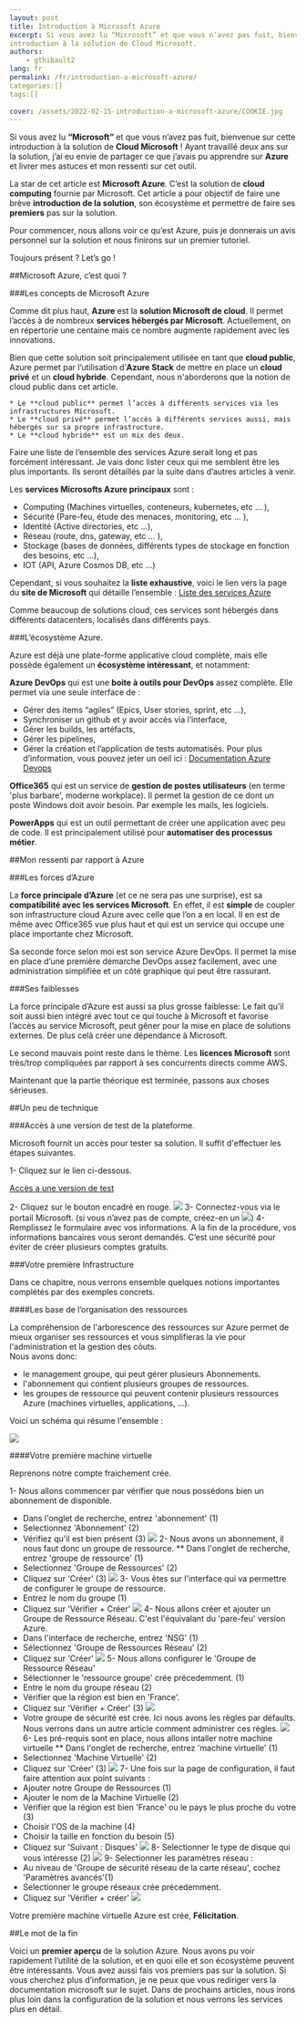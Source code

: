 ```yaml
---
layout: post
title: Introduction à Microsoft Azure
excerpt: Si vous avez lu “Microsoft” et que vous n’avez pas fuit, bienvenue sur cette
introduction à la solution de Cloud Microsoft.
authors:
    - gthibault2
lang: fr
permalink: /fr/introduction-a-microsoft-azure/
categories:[]    
tags:[]
    
cover: /assets/2022-02-15-introduction-a-microsoft-azure/COOKIE.jpg
---
```


Si vous avez lu **“Microsoft”** et que vous n’avez pas fuit, bienvenue sur cette
introduction à la solution de **Cloud Microsoft** !
Ayant travaillé deux ans sur la solution, j’ai eu envie de partager ce que j’avais pu apprendre sur **Azure** et livrer mes astuces et mon ressenti sur cet outil.

La star de cet article est **Microsoft Azure**. C’est la solution de **cloud computing** fournie par Microsoft.
Cet article a pour objectif de faire une brève **introduction de la solution**, son écosystème et permettre de faire ses **premiers** pas sur la solution.

Pour commencer, nous allons voir ce qu’est Azure, puis je donnerais un avis personnel sur la solution et nous finirons sur un premier tutoriel. 

Toujours présent ? Let’s go ! 

##Microsoft Azure, c’est quoi ? 

###Les concepts de Microsoft Azure

Comme dit plus haut, **Azure** est la **solution Microsoft de cloud**. Il permet l’accès à de nombreux **services hébergés par Microsoft**. Actuellement, on en répertorie une centaine mais ce nombre augmente rapidement avec les innovations. 

Bien que cette solution soit principalement utilisée en tant que **cloud public**, Azure permet par l’utilisation d’**Azure Stack** de mettre en place un **cloud privé** et un **cloud hybride**. Cependant, nous n'aborderons que la notion de cloud public dans cet article.

```Petit rappel sur les notions de cloud privé, public et hybride :
* Le **cloud public** permet l’accès à différents services via les infrastructures Microsoft. 
* Le **cloud privé** permet l’accès à différents services aussi, mais hébergés sur sa propre infrastructure.
* Le **cloud hybride** est un mix des deux.
```

Faire une liste de l’ensemble des services Azure serait long et pas forcément intéressant.
Je vais donc lister ceux qui me semblent être les plus importants. Ils seront détaillés par la suite dans d’autres articles à venir.

Les **services Microsofts Azure principaux** sont : 
* Computing (Machines virtuelles, conteneurs, kubernetes, etc … ), 
* Sécurité (Pare-feu, étude des menaces, monitoring, etc … ),
* Identité (Active directories, etc …),
* Réseau (route, dns, gateway, etc … ),
* Stockage (bases de données, différents types de stockage en fonction des besoins, etc ...),
* IOT (API, Azure Cosmos DB, etc ...)

Cependant, si vous souhaitez la **liste exhaustive**, voici le lien vers la page du **site de Microsoft** qui détaille l’ensemble : [Liste des services Azure](https://azure.microsoft.com/fr-fr/services/)

Comme beaucoup de solutions cloud, ces services sont hébergés dans différents datacenters, localisés dans différents pays.

###L’écosystème Azure.

Azure est déjà une plate-forme applicative cloud complète, mais elle possède également un **écosystème intéressant**, et notamment: 

**Azure DevOps** qui est une **boite à outils pour DevOps** assez complète. Elle permet via une seule interface de : 
* Gérer des items “agiles” (Epics, User stories, sprint, etc ...),
* Synchroniser un github et y avoir accès via l’interface,
* Gérer les builds, les artéfacts,
* Gérer les pipelines,
* Gérer la création et l’application de tests automatisés.
Pour plus d’information, vous pouvez jeter un oeil ici : [Documentation Azure Devops](https://azure.microsoft.com/fr-fr/services/devops/)

**Office365** qui est un service de **gestion de postes utilisateurs** (en terme 'plus barbare', moderne workplace). Il permet la gestion de ce dont un poste Windows doit avoir besoin. Par exemple les mails, les logiciels. 

**PowerApps** qui est un outil permettant de créer une application avec peu de code. Il est principalement utilisé pour **automatiser des processus métier**. 

##Mon ressenti par rapport à Azure

###Les forces d’Azure

La **force principale d’Azure** (et ce ne sera pas une surprise), est sa **compatibilité avec les services Microsoft**. En effet, il est **simple** de coupler son infrastructure cloud Azure avec celle que l’on a en local. 
Il en est de même avec Office365 vue plus haut et qui est un service qui occupe une place importante chez Microsoft.

Sa seconde force selon moi est son service Azure DevOps. Il permet la mise en place d’une première démarche DevOps assez facilement, avec une administration simplifiée et un côté graphique qui peut être rassurant. 

###Ses faiblesses

La force principale d’Azure est aussi sa plus grosse faiblesse: Le fait qu’il soit aussi bien intégré avec tout ce qui touche à Microsoft et favorise l’accès au service Microsoft, peut gêner pour la mise en place de solutions externes. De plus celà créer une dépendance à Microsoft.

Le second mauvais point reste dans le thème. Les **licences Microsoft** sont très/trop compliquées par rapport à ses concurrents directs comme AWS.

Maintenant que la partie théorique est terminée, passons aux choses sérieuses.

##Un peu de technique

###Accès à une version de test de la plateforme.

Microsoft fournit un accès pour tester sa solution. Il suffit d'effectuer les étapes suivantes.

1- Cliquez sur le lien ci-dessous.

[Accès a une version de test](https://azure.microsoft.com/fr-fr/free/)

2- Cliquez sur le bouton encadré en rouge.
![]({{site.baseurl}}/asset/2022-02-15-introduction-a-microsoft-azure/FREE.png)
3- Connectez-vous via le portail Microsoft. (si vous n’avez pas de compte, créez-en un
![]({{site.baseurl}}/asset/2022-02-15-introduction-a-microsoft-azure/CO.png))
4- Remplissez le formulaire avec vos informations. A la fin de la procédure, vos informations bancaires vous seront demandés. C’est une sécurité pour éviter de créer plusieurs comptes gratuits. 

###Votre première Infrastructure

Dans ce chapitre, nous verrons ensemble quelques notions importantes complétés par des exemples concrets. 

####Les base de l’organisation des ressources

La compréhension de l'arborescence des ressources sur Azure permet de mieux organiser ses ressources et vous simplifieras la vie pour l'administration et la gestion des côuts.   
Nous avons donc: 
* le management groupe, qui peut gérer plusieurs Abonnements.
* l'abonnement qui contient plusieurs groupes de ressources.
* les groupes de ressource qui peuvent contenir plusieurs ressources Azure (machines virtuelles, applications, …). 

Voici un schéma qui résume l'ensemble : 

![]({{site.baseurl}}/asset/2022-02-15-introduction-a-microsoft-azure/ORGA.png)

####Votre première machine virtuelle

Reprenons notre compte fraichement crée. 

1- Nous allons commencer par vérifier que nous possédons bien un abonnement de disponible.
* Dans l'onglet de recherche, entrez 'abonnement' (1)
* Selectionnez 'Abonnement' (2) 
* Vérifiez qu'il est bien présent (3)
![]({{site.baseurl}}/asset/2022-02-15-introduction-a-microsoft-azure/ABO.png)
2- Nous avons un abonnement, il nous faut donc un groupe de ressource.
** Dans l'onglet de recherche, entrez 'groupe de ressource' (1)
* Selectionnez 'Groupe de Ressources' (2)
* Cliquez sur 'Créer' (3)
![]({{site.baseurl}}/asset/2022-02-15-introduction-a-microsoft-azure/RG.png)
3- Vous êtes sur l'interface qui va permettre de configurer le groupe de ressource.
* Entrez le nom du groupe (1)
* Cliquez sur 'Vérifier + Créer'
![]({{site.baseurl}}/asset/2022-02-15-introduction-a-microsoft-azure/RGC.png)
4- Nous allons créer et ajouter un Groupe de Ressource Réseau. C'est l'équivalant du 'pare-feu' version Azure.
* Dans l'interface de recherche, entrez 'NSG' (1)
* Sélectionnez 'Groupe de Ressources Réseau' (2)
* Cliquez sur 'Créer' 
![]({{site.baseurl}}/asset/2022-02-15-introduction-a-microsoft-azure/NSG.png)
5- Nous allons configurer le 'Groupe de Ressource Réseau'
* Sélectionner le 'ressource groupe' crée précedemment. (1)
* Entre le nom du groupe réseau (2)
* Vérifier que la région est bien en 'France'.
* Cliquez sur 'Vérifier + Créer' (3)
![]({{site.baseurl}}/asset/2022-02-15-introduction-a-microsoft-azure/NSGC.png)
* Votre groupe de sécurité est crée. Ici nous avons les règles par défaults. Nous verrons dans un autre article comment administrer ces règles.
![]({{site.baseurl}}/asset/2022-02-15-introduction-a-microsoft-azure/NSGR.png)
6- Les pré-requis sont en place, nous allons intaller notre machine virtuelle
** Dans l'onglet de recherche, entrez 'machine virtuelle' (1)
* Selectionnez 'Machine Virtuelle' (2)
* Cliquez sur 'Créer' (3)
![]({{site.baseurl}}/asset/2022-02-15-introduction-a-microsoft-azure/MV.png)
7- Une fois sur la page de configuration, il faut faire attention aux point suivants : 
* Ajouter notre Groupe de Ressources (1)
* Ajouter le nom de la Machine Virtuelle (2)
* Vérifier que la région est bien 'France' ou le pays le plus proche du votre (3)
* Choisir l'OS de la machine (4)
* Choisir la taille en fonction du besoin (5)
* Cliquez sur 'Suivant : Disques'
![]({{site.baseurl}}/asset/2022-02-15-introduction-a-microsoft-azure/MVC11.png)
8- Selectionner le type de disque qui vous intéresse (2)
![]({{site.baseurl}}/asset/2022-02-15-introduction-a-microsoft-azure/MVCD.png)
9- Selectionner les paramètres réseau : 
* Au niveau de 'Groupe de sécurité réseau de la carte réseau', cochez 'Paramètres avancés'(1)
* Selectionner le groupe réseaux crée précedemment.
* Cliquez sur 'Vérifier + créer'
![]({{site.baseurl}}/asset/2022-02-15-introduction-a-microsoft-azure/MVCN.png)

Votre première machine virtuelle Azure est crée, **Félicitation**.

##Le mot de la fin 

Voici un **premier aperçu** de la solution Azure. Nous avons pu voir rapidement l’utilité de la solution, et en quoi elle et son écosystème peuvent être intéressants. Vous avez aussi fais vos premiers pas sur la solution.
Si vous cherchez plus d’information, je ne peux que vous rediriger vers la documentation microsoft sur le sujet. 
Dans de prochains articles, nous irons plus loin dans la configuration de la solution et nous verrons les services plus en détail.

